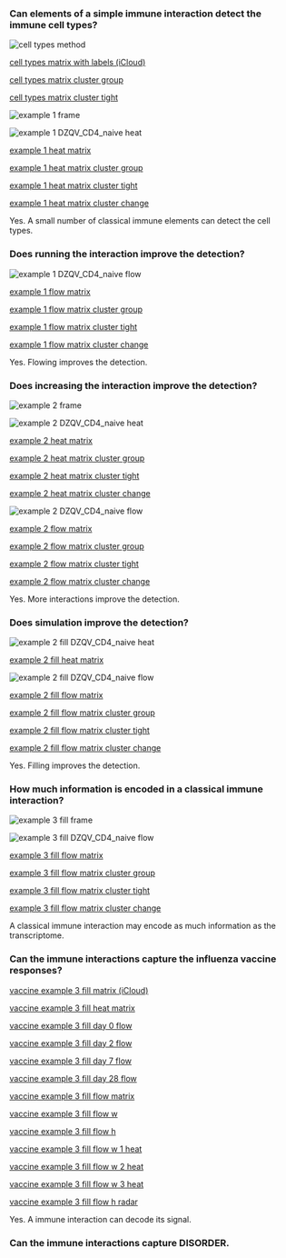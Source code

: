 ### Can elements of a simple immune interaction detect the immune cell types?

![cell types method](https://github.com/KwatMDPhD/ImmunePopulation.pro/raw/main/input/rna_seq_signatures_normalized_by_mrna_abundance_allow_absolute_deconvolution_of_human_immune_cell_types/5.1-s2.0-S2211124719300592-gr1_lrg.jpg)

[cell types matrix with labels (iCloud)](https://github.com/KwatMDPhD/ImmunePopulation.pro/raw/main/output/GSE107011/gene_x_celltype_x_tpm+1log.html)

[cell types matrix cluster group](https://github.com/KwatMDPhD/MolecularMedicine.pro/raw/main/output/cell_q/Gene.cluster.group.html)

[cell types matrix cluster tight](https://github.com/KwatMDPhD/MolecularMedicine.pro/raw/main/output/cell_q/Gene.cluster.tight.html)

![example 1 frame](https://github.com/KwatMDPhD/MolecularMedicine.pro/raw/main/output/cell_q/example.1.no_fill/frame.png)

![example 1 DZQV_CD4_naive heat](https://github.com/KwatMDPhD/MolecularMedicine.pro/raw/main/output/cell_q/example.1.no_fill/DZQV_CD4_naive/1.png)

[example 1 heat matrix](https://github.com/KwatMDPhD/MolecularMedicine.pro/raw/main/output/cell_q/example.1.no_fill/Heated.html)

[example 1 heat matrix cluster group](https://github.com/KwatMDPhD/MolecularMedicine.pro/raw/main/output/cell_q/example.1.no_fill/Heated.cluster.group.html)

[example 1 heat matrix cluster tight](https://github.com/KwatMDPhD/MolecularMedicine.pro/raw/main/output/cell_q/example.1.no_fill/Heated.cluster.tight.html)

[example 1 heat matrix cluster change](https://github.com/KwatMDPhD/MolecularMedicine.pro/raw/main/output/cell_q/example.1.no_fill/Heated.cluster.change.html)

Yes. A small number of classical immune elements can detect the cell types.

### Does running the interaction improve the detection?

![example 1 DZQV_CD4_naive flow](https://github.com/KwatMDPhD/MolecularMedicine.pro/raw/main/output/cell_q/example.1.no_fill/DZQV_CD4_naive/animate.gif)

[example 1 flow matrix](https://github.com/KwatMDPhD/MolecularMedicine.pro/raw/main/output/cell_q/example.1.no_fill/Flowed.html)

[example 1 flow matrix cluster group](https://github.com/KwatMDPhD/MolecularMedicine.pro/raw/main/output/cell_q/example.1.no_fill/Flowed.cluster.group.html)

[example 1 flow matrix cluster tight](https://github.com/KwatMDPhD/MolecularMedicine.pro/raw/main/output/cell_q/example.1.no_fill/Flowed.cluster.tight.html)

[example 1 flow matrix cluster change](https://github.com/KwatMDPhD/MolecularMedicine.pro/raw/main/output/cell_q/example.1.no_fill/Flowed.cluster.change.html)

Yes. Flowing improves the detection.

### Does increasing the interaction improve the detection?

![example 2 frame](https://github.com/KwatMDPhD/MolecularMedicine.pro/raw/main/output/cell_q/example.2.no_fill/frame.png)

![example 2 DZQV_CD4_naive heat](https://github.com/KwatMDPhD/MolecularMedicine.pro/raw/main/output/cell_q/example.2.no_fill/DZQV_CD4_naive/1.png)

[example 2 heat matrix](https://github.com/KwatMDPhD/MolecularMedicine.pro/raw/main/output/cell_q/example.2.no_fill/Heated.html)

[example 2 heat matrix cluster group](https://github.com/KwatMDPhD/MolecularMedicine.pro/raw/main/output/cell_q/example.2.no_fill/Heated.cluster.group.html)

[example 2 heat matrix cluster tight](https://github.com/KwatMDPhD/MolecularMedicine.pro/raw/main/output/cell_q/example.2.no_fill/Heated.cluster.tight.html)

[example 2 heat matrix cluster change](https://github.com/KwatMDPhD/MolecularMedicine.pro/raw/main/output/cell_q/example.2.no_fill/Heated.cluster.change.html)

![example 2 DZQV_CD4_naive flow](https://github.com/KwatMDPhD/MolecularMedicine.pro/raw/main/output/cell_q/example.2.no_fill/DZQV_CD4_naive/animate.gif)

[example 2 flow matrix](https://github.com/KwatMDPhD/MolecularMedicine.pro/raw/main/output/cell_q/example.2.no_fill/Flowed.html)

[example 2 flow matrix cluster group](https://github.com/KwatMDPhD/MolecularMedicine.pro/raw/main/output/cell_q/example.2.no_fill/Flowed.cluster.group.html)

[example 2 flow matrix cluster tight](https://github.com/KwatMDPhD/MolecularMedicine.pro/raw/main/output/cell_q/example.2.no_fill/Flowed.cluster.tight.html)

[example 2 flow matrix cluster change](https://github.com/KwatMDPhD/MolecularMedicine.pro/raw/main/output/cell_q/example.2.no_fill/Flowed.cluster.change.html)

Yes. More interactions improve the detection.

### Does simulation improve the detection?

![example 2 fill DZQV_CD4_naive heat](https://github.com/KwatMDPhD/MolecularMedicine.pro/raw/main/output/cell_q/example.2.fill_antigen_and_cells/DZQV_CD4_naive/1.png)

[example 2 fill heat matrix](https://github.com/KwatMDPhD/MolecularMedicine.pro/raw/main/output/cell_q/example.2.fill_antigen_and_cells/Heated.html)

![example 2 fill DZQV_CD4_naive flow](https://github.com/KwatMDPhD/MolecularMedicine.pro/raw/main/output/cell_q/example.2.fill_antigen_and_cells/DZQV_CD4_naive/animate.gif)

[example 2 fill flow matrix](https://github.com/KwatMDPhD/MolecularMedicine.pro/raw/main/output/cell_q/example.2.fill_antigen_and_cells/Flowed.html)

[example 2 fill flow matrix cluster group](https://github.com/KwatMDPhD/MolecularMedicine.pro/raw/main/output/cell_q/example.2.fill_antigen_and_cells/Flowed.cluster.group.html)

[example 2 fill flow matrix cluster tight](https://github.com/KwatMDPhD/MolecularMedicine.pro/raw/main/output/cell_q/example.2.fill_antigen_and_cells/Flowed.cluster.tight.html)

[example 2 fill flow matrix cluster change](https://github.com/KwatMDPhD/MolecularMedicine.pro/raw/main/output/cell_q/example.2.fill_antigen_and_cells/Flowed.cluster.change.html)

Yes. Filling improves the detection.

### How much information is encoded in a classical immune interaction?

![example 3 fill frame](https://github.com/KwatMDPhD/MolecularMedicine.pro/raw/main/output/cell_q/example.3.fill_antigen_and_cells/frame.png)

![example 3 fill DZQV_CD4_naive flow](https://github.com/KwatMDPhD/MolecularMedicine.pro/raw/main/output/cell_q/example.3.fill_antigen_and_cells/DZQV_CD4_naive/animate.gif)

[example 3 fill flow matrix](https://github.com/KwatMDPhD/MolecularMedicine.pro/raw/main/output/cell_q/example.3.fill_antigen_and_cells/Flowed.html)

[example 3 fill flow matrix cluster group](https://github.com/KwatMDPhD/MolecularMedicine.pro/raw/main/output/cell_q/example.3.fill_antigen_and_cells/Flowed.cluster.group.html)

[example 3 fill flow matrix cluster tight](https://github.com/KwatMDPhD/MolecularMedicine.pro/raw/main/output/cell_q/example.3.fill_antigen_and_cells/Flowed.cluster.tight.html)

[example 3 fill flow matrix cluster change](https://github.com/KwatMDPhD/MolecularMedicine.pro/raw/main/output/cell_q/example.3.fill_antigen_and_cells/Flowed.cluster.change.html)

A classical immune interaction may encode as much information as the transcriptome.

### Can the immune interactions capture the influenza vaccine responses?

[vaccine example 3 fill matrix (iCloud)](https://github.com/KwatMDPhD/ImmunePopulation.pro/raw/main/output/GSE107990/gene_x_sample_x_expression.html)

[vaccine example 3 fill heat matrix](https://github.com/KwatMDPhD/MolecularMedicine.pro/raw/main/output/vaccine_q/example.3.fill_antigen_and_cells/Heated.html)

[vaccine example 3 fill day 0 flow](https://github.com/KwatMDPhD/MolecularMedicine.pro/raw/main/output/vaccine_q/example.3.fill_antigen_and_cells/SNF051_D0_batch5.html)

[vaccine example 3 fill day 2 flow](https://github.com/KwatMDPhD/MolecularMedicine.pro/raw/main/output/vaccine_q/example.3.fill_antigen_and_cells/SNF051_D2_batch5.html)

[vaccine example 3 fill day 7 flow](https://github.com/KwatMDPhD/MolecularMedicine.pro/raw/main/output/vaccine_q/example.3.fill_antigen_and_cells/SNF051_D7_batch5.html)

[vaccine example 3 fill day 28 flow](https://github.com/KwatMDPhD/MolecularMedicine.pro/raw/main/output/vaccine_q/example.3.fill_antigen_and_cells/SNF051_D28_batch5.html)

[vaccine example 3 fill flow matrix](https://github.com/KwatMDPhD/MolecularMedicine.pro/raw/main/output/vaccine_q/example.3.fill_antigen_and_cells/Flowed.html)

[vaccine example 3 fill flow w](https://github.com/KwatMDPhD/MolecularMedicine.pro/raw/main/output/vaccine_q/example.3.fill_antigen_and_cells/factorization/3/W.1.html)

[vaccine example 3 fill flow h](https://github.com/KwatMDPhD/MolecularMedicine.pro/raw/main/output/vaccine_q/example.3.fill_antigen_and_cells/factorization/3/H.1.html)

[vaccine example 3 fill flow w 1 heat](https://github.com/KwatMDPhD/MolecularMedicine.pro/raw/main/output/vaccine_q/example.3.fill_antigen_and_cells/factorization/3/3.1.heat.html)

[vaccine example 3 fill flow w 2 heat](https://github.com/KwatMDPhD/MolecularMedicine.pro/raw/main/output/vaccine_q/example.3.fill_antigen_and_cells/factorization/3/3.2.heat.html)

[vaccine example 3 fill flow w 3 heat](https://github.com/KwatMDPhD/MolecularMedicine.pro/raw/main/output/vaccine_q/example.3.fill_antigen_and_cells/factorization/3/3.3.heat.html)

[vaccine example 3 fill flow h radar](https://github.com/KwatMDPhD/MolecularMedicine.pro/raw/main/output/vaccine_q/example.3.fill_antigen_and_cells/factorization/3/radar.html)

Yes. A immune interaction can decode its signal.

### Can the immune interactions capture DISORDER.
